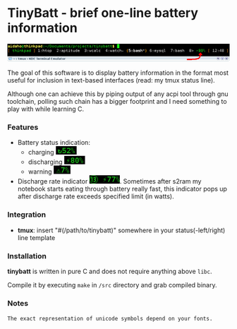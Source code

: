 TinyBatt - brief one-line battery information
=============================================
![screenshot](https://raw.githubusercontent.com/aidaho/tinybatt/master/screenshots/tmux-integration.png)

The goal of this software is to display battery information in the
format most useful for inclusion in text-based interfaces (read: my tmux
status line).

Although one can achieve this by piping output of any acpi tool through
gnu toolchain, polling such chain has a bigger footprint and I need
something to play with while learning C.

### Features
*   Battery status indication:
    * charging ![charging](https://raw.githubusercontent.com/aidaho/tinybatt/master/screenshots/charging.png)
    * discharging ![discharging](https://raw.githubusercontent.com/aidaho/tinybatt/master/screenshots/discharging.png)
    * warning ![warning](https://raw.githubusercontent.com/aidaho/tinybatt/master/screenshots/warning.png)
*   Discharge rate indicator ![discharge-rate](https://raw.githubusercontent.com/aidaho/tinybatt/master/screenshots/discharge-rate.png).
    Sometimes after s2ram my notebook starts eating through battery really fast, this
    indicator pops up after discharge rate exceeds specified limit (in watts).

### Integration
*   **tmux**: insert "#(/path/to/tinybatt)" somewhere in your status(-left/right) line template

### Installation
**tinybatt** is written in pure C and does not require anything above `libc`.

Compile it by executing `make` in `/src` directory and grab compiled binary.

### Notes
    The exact representation of unicode symbols depend on your fonts.
